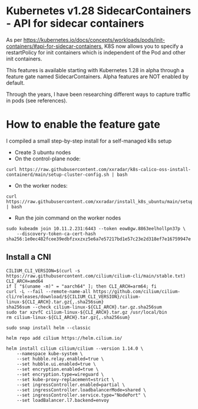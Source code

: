 # Kubernetes v1.28 SidecarContainers - API for sidecar containers
As per https://kubernetes.io/docs/concepts/workloads/pods/init-containers/#api-for-sidecar-containers, K8S now allows you to 
specify a restartPolicy for init containers which is independent of the Pod and other init containers.

This features is available starting with Kubernetes 1.28 in alpha through a feature gate named SidecarContainers.
Alpha features are NOT enabled by default.

Through the years, I have been researching different ways to capture traffic in pods (see references).

# How to enable the feature gate
I compiled a small step-by-step install for a self-managed k8s setup
- Create 3 ubuntu nodes
- On the control-plane node:
```
curl https://raw.githubusercontent.com/xxradar/k8s-calico-oss-install-containerd/main/setup-cluster-config.sh | bash
```
- On the worker nodes:
```
curl https://raw.githubusercontent.com/xxradar/install_k8s_ubuntu/main/setup_node_latest.sh | bash
```
- Run the join command on the worker nodes
```
sudo kubeadm join 10.11.2.231:6443 --token eow8gw.8863eelhollpn37p \
    --discovery-token-ca-cert-hash sha256:1e0ec482fcee39edbfzxxzxz5e6a7e57217bd1e57c23e2d318ef7e16759947e
```
## Install a CNI
```
CILIUM_CLI_VERSION=$(curl -s https://raw.githubusercontent.com/cilium/cilium-cli/main/stable.txt)
CLI_ARCH=amd64
if [ "$(uname -m)" = "aarch64" ]; then CLI_ARCH=arm64; fi
curl -L --fail --remote-name-all https://github.com/cilium/cilium-cli/releases/download/${CILIUM_CLI_VERSION}/cilium-linux-${CLI_ARCH}.tar.gz{,.sha256sum}
sha256sum --check cilium-linux-${CLI_ARCH}.tar.gz.sha256sum
sudo tar xzvfC cilium-linux-${CLI_ARCH}.tar.gz /usr/local/bin
rm cilium-linux-${CLI_ARCH}.tar.gz{,.sha256sum}
```
```
sudo snap install helm --classic

helm repo add cilium https://helm.cilium.io/

helm install cilium cilium/cilium --version 1.14.0 \
    --namespace kube-system \
    --set hubble.relay.enabled=true \
    --set hubble.ui.enabled=true \
    --set encryption.enabled=true \
    --set encryption.type=wireguard \
    --set kube-proxy-replacement=strict \
    --set ingressController.enabled=partial \
    --set ingressController.loadbalancerMode=shared \
    --set ingressController.service.type="NodePort" \
    --set loadBalancer.l7.backend=envoy
```
